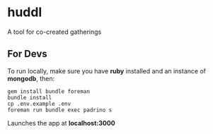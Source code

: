 # huddl

A tool for co-created gatherings

## For Devs

To run locally, make sure you have **ruby** installed and an instance of **mongodb**, then: 


```
gem install bundle foreman
bundle install
cp .env.example .env
foreman run bundle exec padrino s
```

Launches the app at **localhost:3000**
